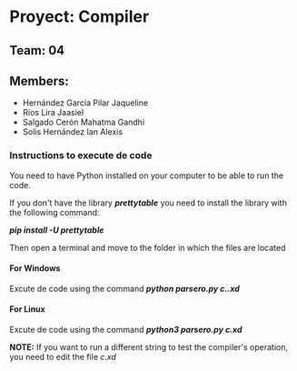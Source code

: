 # Proyect: Compiler

## Team: 04

## Members:
* Hernández García Pilar Jaqueline
* Ríos Lira Jaasiel
* Salgado Cerón Mahatma Gandhi
* Solis Hernández Ian Alexis 

### Instructions to execute de code
You need to have Python installed on your computer to be able to run the code.

If you don't have the library **_prettytable_** you need to install the library with the following command:

**_pip install -U prettytable_**

Then open a terminal and move to the folder in which the files are located

#### For Windows
Excute de code using the command **_python parsero.py c..xd_**
#### For Linux
Excute de code using the command **_python3 parsero.py c.xd_**

**NOTE:** If you want to run a different string to test the compiler's operation, you need to edit the file _c.xd_ 
